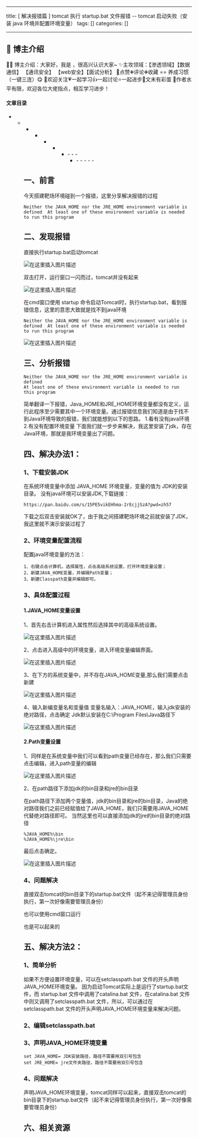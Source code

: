 
--- 
title:  [ 解决报错篇 ] tomcat 执行 startup.bat 文件报错 -- tomcat 启动失败（安装 java 环境并配置环境变量） 
tags: []
categories: [] 

---
>  
 <h2>🍬 博主介绍</h2> 
 👨‍🎓 博主介绍：大家好，我是  ，很高兴认识大家~ ✨主攻领域：【渗透领域】【数据通信】 【通讯安全】 【web安全】【面试分析】 🎉点赞➕评论➕收藏 == 养成习惯（一键三连）😋 🎉欢迎关注💗一起学习👍一起讨论⭐️一起进步📝文末有彩蛋 🙏作者水平有限，欢迎各位大佬指点，相互学习进步！ 




#### 文章目录
- - - - - - <ul><li>- - - <ul><li>- - - - - 


## 一、前言

>  
 今天搭建靶场环境碰到一个报错，这里分享解决报错的过程 


```
Neither the JAVA_HOME nor the JRE_HOME environment variable is defined  At least one of these environment variable is needed to run this program

```

## 二、发现报错

>  
 直接执行startup.bat启动tomcat 


<img src="https://img-blog.csdnimg.cn/5a2e7ae35ffa4925aed6fa051b253c15.png" alt="在这里插入图片描述">

>  
 双击打开，运行窗口一闪而过，tomcat并没有起来 


<img src="https://img-blog.csdnimg.cn/7cb2178500914355b0b928b01ecb8f45.png" alt="在这里插入图片描述">

>  
 在cmd窗口使用 startup 命令启动Tomcat时，执行startup.bat，看到报错信息，这里的意思大致就是找不到java环境 


```
Neither the JAVA_HOME nor the JRE_HOME environment variable is defined  At least one of these environment variable is needed to run this program

```

<img src="https://img-blog.csdnimg.cn/dbc6cae1001f49cfb03a4c0df83400d8.png" alt="在这里插入图片描述">

## 三、分析报错

```
Neither the JAVA_HOME nor the JRE_HOME environment variable is defined  
At least one of these environment variable is needed to run this program

```

>  
 简单翻译一下报错，Java_HOME和JRE_HOME环境变量都没有定义，运行此程序至少需要其中一个环境变量。通过报错信息我们知道是由于找不到Java环境导致的报错，我们就能想到以下的思路。 1.看有没有java环境 2.有没有配置环境变量 下面我们就一步步来解决，我这里安装了jdk，存在Java环境，那就是我环境变量出了问题。 


## 四、解决办法1：

### 1、下载安装JDK

>  
 在系统环境变量中添加 JAVA_HOME 环境变量，变量的值为 JDK的安装目录。 没有java环境可以安装JDK,下载链接： 


```
https://pan.baidu.com/s/15PE5vikEHhma-2rEcjjSzA?pwd=zh57 

```

>  
 下载之后双击安装就OK了，由于我之间搭建靶场环境之前就安装了JDK，我这里就不演示安装过程了 


### 2、环境变量配置流程

>  
 配置java环境变量的方法： 


```
1、右键点击计算机，选择属性，点击高级系统设置，打开环境变量设置；
2、新建JAVA_HOME变量，并编辑Path变量；
3、新建Classpath变量并编辑即可。

```

### 3、具体配置过程

#### 1.JAVA_HOME变量设置

>  
 1、首先右击计算机进入属性然后选择其中的高级系统设置。 


<img src="https://img-blog.csdnimg.cn/94b9cbf71fa3402eb3fa5acc8d4a3aa5.png" alt="在这里插入图片描述">

>  
 2、点击进入高级中的环境变量，进入环境变量编辑界面。 


<img src="https://img-blog.csdnimg.cn/9ebf5ced1a014ded8fe37bc43c4fc30c.png" alt="在这里插入图片描述">

>  
 3、在下方的系统变量中，并不存在JAVA_HOME变量,那么我们需要点击新建 


<img src="https://img-blog.csdnimg.cn/3b77bfe84dd44c10b72217b41d65e46f.png" alt="在这里插入图片描述">

>  
 4、输入新编变量名和变量值 变量名输入：JAVA_HOME，输入jdk安装的绝对路径，点击确定 Jdk默认安装在C:\Program Files\Java路径下 


<img src="https://img-blog.csdnimg.cn/1406ad064d16464ea6e149bcfe99d91c.png" alt="在这里插入图片描述">

#### 2.Path变量设置

>  
 1、同样是在系统变量中我们可以看到path变量已经存在，那么我们只需要点击编辑，进入path变量的编辑 


<img src="https://img-blog.csdnimg.cn/a87526ff86fe44ddb190b88a9af8040c.png" alt="在这里插入图片描述">

>  
 2、在path路径下添加jdk的bin目录和jre的bin目录 


>  
 在path路径下添加两个变量值，jdk的bin目录和jre的bin目录，Java的绝对路径我们之前已经赋值给了JAVA_HOME，我们只需要用JAVA_HOME代替绝对路径即可。 当然这里也可以直接添加jdk的jre的bin目录的绝对路径 


```
%JAVA_HOME%\bin
%JAVA_HOME%\jre\bin

```

>  
 最后点击确定。 


<img src="https://img-blog.csdnimg.cn/06b5305ca0b34f88b5eba15e3778d92b.png" alt="在这里插入图片描述">

### 4、问题解决

>  
 直接双击tomcat的bin目录下的startup.bat文件（起不来记得管理员身份执行，第一次好像需要管理员身份） 


>  
 也可以使用cmd窗口运行 


>  
 也是可以起来的 


## 五、解决方法2：

### 1、简单分析

>  
 如果不方便设置环境变量，可以在setclasspath.bat 文件的开头声明JAVA_HOME环境变量。 因为启动Tomcat实际上是运行了startup.bat文件，而 startup.bat 文件中调用了catalina.bat 文件，在catalina.bat 文件中则又调用了setclasspath.bat 文件，所以，可以通过在setclasspath.bat 文件的开头声明JAVA_HOME环境变量来解决问题。 


### 2、编辑setclasspath.bat

### 3、声明JAVA_HOME环境变量

```
set JAVA_HOME= JDK安装路径，路径不需要用双引号包含
set JRE_HOME= jre文件夹路径，路径不需要用双引号包含

```

### 4、问题解决

>  
 声明JAVA_HOME环境变量，tomcat同样可以起来，直接双击tomcat的bin目录下的startup.bat文件（起不来记得管理员身份执行，第一次好像需要管理员身份） 


## 六、相关资源


